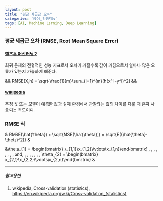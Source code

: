 ```yaml
---
layout: post
title: "평균 제곱근 오차"
categories: "용어_인공지능"
tags: [AI, Machine Lerning, Deep Learning]
---
```

### 평균 제곱근 오차 (RMSE, Root Mean Square Error)

#### [핸즈온 머신러닝 2](https://tensorflow.blog/핸즈온-머신러닝-1장-2장/2-2-큰-그림-보기/)

회귀 문제의 전형적인 성능 지표로서 오차가 커질수록 값이 커짐으로서 얼마나 많은 오류가 있는지 가늠하게 해준다.

&& RMSE(X,h) = \sqrt{\frac{1}{m}\sum_{i=1}^{m}(h(x^i)-y^i)^2} &&

#### [wikipedia](https://ko.wikipedia.org/wiki/평균_제곱근_편차)

추정 값 또는 모델이 예측한 값과 실제 환경에서 관찰되는 값의 차이를 다룰 때 흔히 사용되는 측도이다.


### RMSE 식


& RMSE(\hat{\theta}) = \sqrt{MSE(\hat{\theta})} = \sqrt{E((\hat{\theta}-\theta)^2)} &

&\theta_{1} = \begin{bmatrix} x_{1,1}\\x_{1,2}\\\vdots\\x_{1,n}\end{bmatrix} \, \, \, \, \, \, \, \,   and\, \, \, \, \, \, \, \,  \theta_{2} = \begin{bmatrix} x_{2,1}\\x_{2,2}\\\vdots\\x_{2,n}\end{bmatrix} &

---

##### 참고문헌

1) wikipedia, Cross-validation (statistics), https://en.wikipedia.org/wiki/Cross-validation_(statistics)
